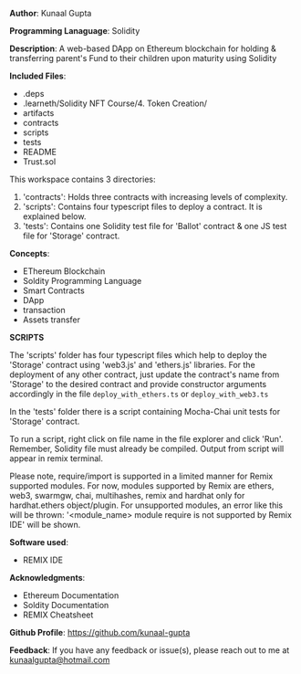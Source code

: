 **Author**: Kunaal Gupta

**Programming Lanaguage**: Solidity

**Description**: A web-based DApp on Ethereum blockchain for holding & transferring parent's Fund to their children upon maturity using Solidity

**Included Files**:
 * .deps
 * .learneth/Solidity NFT Course/4. Token Creation/
 * artifacts
 * contracts
 * scripts
 * tests
 * README
 * Trust.sol

This workspace contains 3 directories:

1. 'contracts': Holds three contracts with increasing levels of complexity.
2. 'scripts': Contains four typescript files to deploy a contract. It is explained below.
3. 'tests': Contains one Solidity test file for 'Ballot' contract & one JS test file for 'Storage' contract.

**Concepts**:
 * EThereum Blockchain
 * Soldity Programming Language
 * Smart Contracts
 * DApp
 * transaction
 * Assets transfer

**SCRIPTS**

The 'scripts' folder has four typescript files which help to deploy the 'Storage' contract using 'web3.js' and 'ethers.js' libraries. For the deployment of any other contract, just update the contract's name from 'Storage' to the desired contract and provide constructor arguments accordingly 
in the file `deploy_with_ethers.ts` or  `deploy_with_web3.ts`

In the 'tests' folder there is a script containing Mocha-Chai unit tests for 'Storage' contract.

To run a script, right click on file name in the file explorer and click 'Run'. Remember, Solidity file must already be compiled.
Output from script will appear in remix terminal.

Please note, require/import is supported in a limited manner for Remix supported modules.
For now, modules supported by Remix are ethers, web3, swarmgw, chai, multihashes, remix and hardhat only for hardhat.ethers object/plugin.
For unsupported modules, an error like this will be thrown: '<module_name> module require is not supported by Remix IDE' will be shown.

**Software used**:
 * REMIX IDE

**Acknowledgments**:
* Ethereum Documentation
* Soldity Documentation
* REMIX Cheatsheet

**Github Profile**: https://github.com/kunaal-gupta

**Feedback**: If you have any feedback or issue(s), please reach out to me at kunaalgupta@hotmail.com
